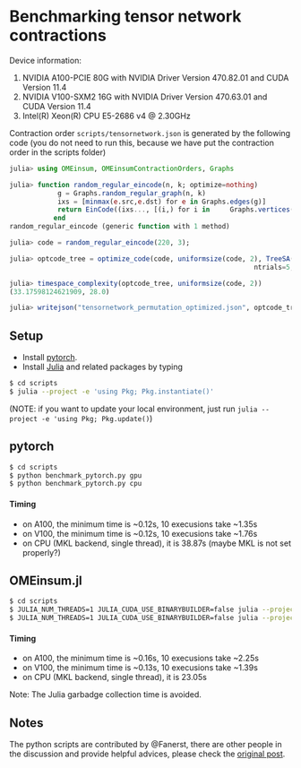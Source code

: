 # Benchmarking tensor network contractions

Device information:
1. NVIDIA A100-PCIE 80G with NVIDIA Driver Version 470.82.01 and CUDA Version 11.4
2. NVIDIA V100-SXM2 16G with NVIDIA Driver Version 470.63.01 and CUDA Version 11.4
3. Intel(R) Xeon(R) CPU E5-2686 v4 @ 2.30GHz

Contraction order `scripts/tensornetwork.json` is generated by the following code (you do not need to run this, because we have put the contraction order in the scripts folder)
```julia
julia> using OMEinsum, OMEinsumContractionOrders, Graphs

julia> function random_regular_eincode(n, k; optimize=nothing)
            g = Graphs.random_regular_graph(n, k)
            ixs = [minmax(e.src,e.dst) for e in Graphs.edges(g)]
            return EinCode((ixs..., [(i,) for i in     Graphs.vertices(g)]...), ())
           end
random_regular_eincode (generic function with 1 method)

julia> code = random_regular_eincode(220, 3);

julia> optcode_tree = optimize_code(code, uniformsize(code, 2), TreeSA(sc_target=29, βs=0.1:0.1:20,
                                                             ntrials=5, niters=30, sc_weight=2.0));

julia> timespace_complexity(optcode_tree, uniformsize(code, 2))
(33.17598124621909, 28.0)

julia> writejson("tensornetwork_permutation_optimized.json", optcode_tree)
```

## Setup

* Install [pytorch](https://pytorch.org/get-started/locally/).
* Install [Julia](https://julialang.org/downloads/) and related packages by typing

```bash
$ cd scripts
$ julia --project -e 'using Pkg; Pkg.instantiate()'
```

(NOTE: if you want to update your local environment, just run `julia --project -e 'using Pkg; Pkg.update()`)

## pytorch

```bash
$ cd scripts
$ python benchmark_pytorch.py gpu
$ python benchmark_pytorch.py cpu
```

#### Timing

* on A100, the minimum time is ~0.12s, 10 execusions take ~1.35s
* on V100, the minimum time is ~0.12s, 10 execusions take ~1.76s
* on CPU (MKL backend, single thread), it is 38.87s (maybe MKL is not set properly?)

## OMEinsum.jl

```bash
$ cd scripts
$ JULIA_NUM_THREADS=1 JULIA_CUDA_USE_BINARYBUILDER=false julia --project benchmark_OMEinsum.jl gpu
$ JULIA_NUM_THREADS=1 JULIA_CUDA_USE_BINARYBUILDER=false julia --project benchmark_OMEinsum.jl cpu
```

#### Timing
* on A100, the minimum time is ~0.16s, 10 execusions take ~2.25s
* on V100, the minimum time is ~0.13s, 10 execusions take ~1.39s
* on CPU (MKL backend, single thread), it is 23.05s

Note: The Julia garbadge collection time is avoided.


## Notes
The python scripts are contributed by @Fanerst, there are other people in the discussion and provide helpful advices, please check the [original post](https://github.com/under-Peter/OMEinsum.jl/issues/133#issuecomment-1003662057).
